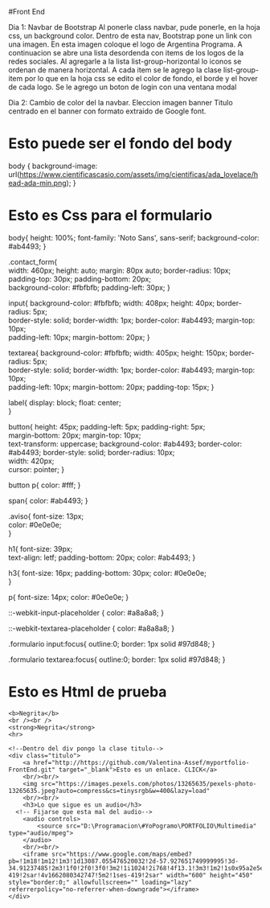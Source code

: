 #Front End

Dia 1: 
Navbar de Bootstrap
Al ponerle class navbar, pude ponerle, en la hoja css, un background color.
Dentro de esta nav, Bootstrap pone un link con una imagen. En esta imagen coloque el logo de Argentina Programa.
A continuacion se abre una lista desordenda
con items de los logos de la redes sociales. 
Al agregarle a la lista list-group-horizontal lo iconos se ordenan de manera horizontal.
A cada item se le agrego la clase list-group-item por lo que en la hoja css se edito el color de fondo, el borde y el hover de cada logo.
Se le agrego un boton de login con una ventana modal

Dia 2:
Cambio de color del la navbar.
Eleccion imagen banner
Titulo centrado en el banner con formato extraido de Google font.




# Esto puede ser el fondo del body
body {
  background-image: url(https://www.cientificascasio.com/assets/img/cientificas/ada_lovelace/head-ada-min.png);
}

# Esto es Css para el formulario
body{
  height: 100%; 
  font-family: 'Noto Sans', sans-serif;
  background-color: #ab4493; 
}


.contact_form{  
  width: 460px; 
  height: auto;
  margin: 80px auto;
  border-radius: 10px;  
  padding-top: 30px;
  padding-bottom: 20px;  
  background-color: #fbfbfb; 
  padding-left: 30px; 
}


input{
  background-color: #fbfbfb; 
  width: 408px; 
  height: 40px; 
  border-radius: 5px;  
  border-style: solid; 
  border-width: 1px; 
  border-color: #ab4493; 
  margin-top: 10px;  
  padding-left: 10px;
  margin-bottom: 20px; 
}


textarea{
  background-color: #fbfbfb; 
  width: 405px; 
  height: 150px; 
  border-radius: 5px;  
  border-style: solid; 
  border-width: 1px; 
  border-color: #ab4493; 
  margin-top: 10px;  
  padding-left: 10px;
  margin-bottom: 20px; 
  padding-top: 15px; 
}


label{
  display: block; 
  float: center;  
}


button{
  height: 45px; 
  padding-left: 5px;
  padding-right: 5px;   
  margin-bottom: 20px; 
  margin-top: 10px;   
  text-transform: uppercase;
  background-color: #ab4493; 
  border-color: #ab4493; 
  border-style: solid; 
  border-radius: 10px;  
  width: 420px;   
  cursor: pointer;
}


button p{
  color: #fff; 
}


span{
  color: #ab4493; 
}


.aviso{
  font-size: 13px;  
  color: #0e0e0e;  
}


h1{
  font-size: 39px;  
  text-align: letf; 
  padding-bottom: 20px; 
  color: #ab4493;
}


h3{
  font-size: 16px; 
  padding-bottom: 30px;
  color: #0e0e0e;   
}


p{
  font-size: 14px; 
  color: #0e0e0e; 
}


::-webkit-input-placeholder {
 color: #a8a8a8;
}


::-webkit-textarea-placeholder {
 color: #a8a8a8;
}


.formulario input:focus{
  outline:0;
  border: 1px solid #97d848;
}


.formulario textarea:focus{
  outline:0;
  border: 1px solid #97d848;
}

# Esto es Html de prueba
    <b>Negrita</b>
    <br /><br />
    <strong>Negrita</strong>
    <hr>
    
    <!--Dentro del div pongo la clase titulo-->
    <div class="titulo">
        <a href="http://https://github.com/Valentina-Assef/myportfolio-FrontEnd.git" target="_blank">Esto es un enlace. CLICK</a>
        <br/><br/>
        <img src="https://images.pexels.com/photos/13265635/pexels-photo-13265635.jpeg?auto=compress&cs=tinysrgb&w=400&lazy=load"
        <br/><br/>
        <h3>Lo que sigue es un audio</h3>
      <!-- Fijarse que esta mal del audio-->
        <audio controls>
            <source src="D:\Programacion\#YoPogramo\PORTFOLIO\Multimedia" type="audio/mpeg">
        </audio>
        <br/><br/>
        <iframe src="https://www.google.com/maps/embed?pb=!1m18!1m12!1m3!1d13087.055476520032!2d-57.927651749999995!3d-34.91237485!2m3!1f0!2f0!3f0!3m2!1i1024!2i768!4f13.1!3m3!1m2!1s0x95a2e5e32b344bbb%3A0x650b1322c5b780d1!2sEl%20Rinconcito%20Chalaco%20cevicher%C3%ADa!5e0!3m2!1ses-419!2sar!4v1662080342747!5m2!1ses-419!2sar" width="600" height="450" style="border:0;" allowfullscreen="" loading="lazy" referrerpolicy="no-referrer-when-downgrade"></iframe>
    </div>
